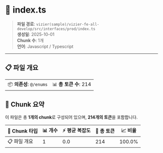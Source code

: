 # 📄 index.ts

> **파일 경로**: `vizier(sample)/vizier-fe-all-develop/src/interfaces/prod/index.ts`  
> **생성일**: 2025-10-01  
> **Chunk 수**: 1개  
> **언어**: Javascript / Typescript
---


## 📋 파일 개요

| | |
|--|--|
| 📦 **의존성**: `@/enums` | 📊 **총 토큰 수**: 214 |






## 🧩 Chunk 요약

이 파일은 총 **1개의 chunk**로 구성되어 있으며, **214개의 토큰**을 포함합니다.

| 🧩 Chunk 타입 | 📊 개수 | ⚡ 평균 복잡도 | 📝 총 토큰 | 📈 비율 |
|---------------|--------|-------------|----------|--------|
| 📋 파일 개요 | 1 | 0.0 | 214 | 100.0% |

